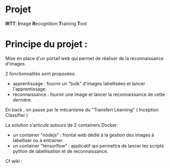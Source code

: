 # Projet

**IRTT**: **I**mage **R**ecognition **T**raining **T**ool

# Principe du projet : 

Mise en place d'un portail web qui permet de réaliser de la reconnaissance d'images.

2 fonctionnalités sont proposées:

- apprentissage  : fournir un "bulk" d'images labellisées et lancer l'apprentissage.
- reconnaissance : fournir une image et lancer la reconnaissance de cette dernière.


En back , on passe par le mécanisme du "Transfert Learning" ( Inception Classifier )


La solution s'articule autours de 2 containers Docker:

- un container "nodejs" : frontal web dédié à la gestion des images à labelliser ou à entrainer.
- un container "tensorflow" : applicatif qui permettra de lancer les scripts python de labellisation et de reconnaissance.

Cf wiki : 
